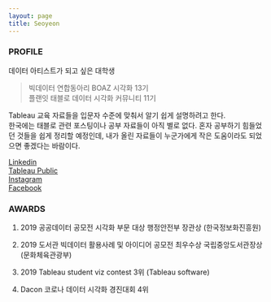 ```yaml
---
layout: page
title: Seoyeon 
---      
```

### PROFILE

데이터 아티스트가 되고 싶은 대학생    
             
>빅데이터 연합동아리 BOAZ 시각화 13기       
>플랜잇 태블로 데이터 시각화 커뮤니티 11기     


      
Tableau 교육 자료들을 입문자 수준에 맞춰서 알기 쉽게 설명하려고 한다.         
 한국에는 태블로 관련 포스팅이나 공부 자료들이 아직 별로 없다. 혼자 공부하기 힘들었던 것들을 쉽게 정리할 예정인데, 내가 올린 자료들이 누군가에게 작은 도움이라도 되었으면 좋겠다는 바람이다.     

[Linkedin](https://www.linkedin.com/in/seoyeon-jun-%EC%A0%84%EC%84%9C%EC%97%B0-a154a0194/)        
[Tableau Public](https://public.tableau.com/profile/.83057946#!/)     
[Instagram](https://www.instagram.com/tableau_viz/)     
[Facebook](https://www.facebook.com/profile.php?id=100006337067524)    



### AWARDS


1. 2019 공공데이터 공모전 시각화 부문 대상 행정안전부 장관상 (한국정보화진흥원)

2. 2019 도서관 빅데이터 활용사례 및 아이디어 공모전 최우수상 국립중앙도서관장상 (문화체육관광부)

3. 2019 Tableau student viz contest 3위 (Tableau software)

4. Dacon 코로나 데이터 시각화 경진대회 4위 

